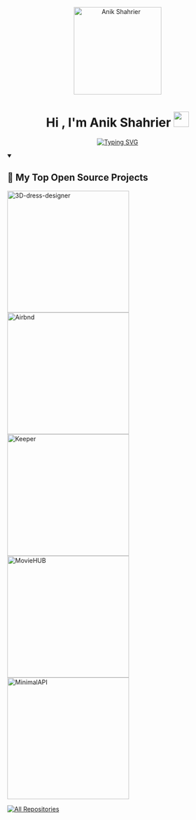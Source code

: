 <p align="center">
  <a href="https://github.com/AnikShahrier">
    <img src="https://raw.githubusercontent.com/AnikShahrier/profileimage/main/circular_image.svg" alt="Anik Shahrier" width="200" />
  </a>
</p>

<h1 align="center"><b>Hi , I'm Anik Shahrier </b><img src="https://media.giphy.com/media/hvRJCLFzcasrR4ia7z/giphy.gif" width="35"></h1>

<p align="center">
  <a href="https://git.io/typing-svg">
    <img
      src="https://readme-typing-svg.demolab.com?font=Fira+Code&pause=1000&color=F70000&background=FFFFFF00&center=true&vCenter=true&random=true&width=455&lines=Always+learning+new+things;Full+Stack+web+developer;Experienced+UI+%2F+UX+designer;Currently+working+at+Softvence+Agency"
      alt="Typing SVG"
    />
  </a>
</p>

<details open> 
  <summary><h2>📘 My Top Open Source Projects</h2></summary>

  <p align="left">
    <a href="https://github.com/AnikShahrier/3D-dress-designer"><img width="278" src="https://github-readme-stats.vercel.app/api/pin/?username=AnikShahrier&repo=3D-dress-designer&theme=react&bg_color=1F222E&title_color=F85D7F&hide_border=true&icon_color=F8D866&show_icons=false" alt="3D-dress-designer"></a>
    <a href="https://github.com/AnikShahrier/Airbnd"><img width="278" src="https://github-readme-stats.vercel.app/api/pin/?username=AnikShahrier&repo=Airbnd&theme=react&bg_color=1F222E&title_color=F85D7F&hide_border=true&icon_color=F8D866&show_icons=false" alt="Airbnd"></a>
    <a href="https://github.com/AnikShahrier/Keeper"><img width="278" src="https://github-readme-stats.vercel.app/api/pin/?username=AnikShahrier&repo=Keeper&theme=react&bg_color=1F222E&title_color=F85D7F&hide_border=true&icon_color=F8D866&show_icons=false" alt="Keeper"></a>
    <a href="https://github.com/AnikShahrier/MovieHUB"><img width="278" src="https://github-readme-stats.vercel.app/api/pin/?username=AnikShahrier&repo=MovieHUB&theme=react&bg_color=1F222E&title_color=F85D7F&hide_border=true&icon_color=F8D866&show_icons=false" alt="MovieHUB"></a>
    <a href="https://github.com/AnikShahrier/MinimalAPI"><img width="278" src="https://github-readme-stats.vercel.app/api/pin/?username=AnikShahrier&repo=MinimalAPI&theme=react&bg_color=1F222E&title_color=F85D7F&hide_border=true&icon_color=F8D866&show_icons=false" alt="MinimalAPI"></a>
  </p>

  <a href="https://github.com/AnikShahrier?tab=repositories&sort=stargazers"><img alt="All Repositories" title="All Repositories" src="https://custom-icon-badges.demolab.com/badge/-Click%20Here%20For%20All%20My%20Repos-1F222E?style=for-the-badge&logoColor=white&logo=repo"/></a>
</details>

